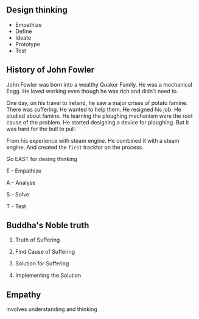## Design thinking

- Empathize
- Define
- Ideate
- Prototype
- Test

## History of John Fowler
John Fowler was born into a wealthy Quaker Family.
He was a mechanical Engg.
He loved working even though he was rich and didn't need to.

One day, on his travel to ireland, he saw a major crises of potato famine.
There was suffering. 
He wanted to help them.
He resigned his job.
He studied about famine.
He learning the ploughing mechanism were the root cause of the problem.
He started designing a device for ploughing.
But it was hard for the bull to pull.

From his experience with steam engine.
He combined it with a steam engine.
And created the `first` tracktor on the process. 

Go EAST for desing thinking

E - Empathize

A - Analyse

S - Solve

T - Test

## Buddha's Noble truth

1. Truth of Suffering

2. Find Cause of Suffering

3. Solution for Suffering

4. Implementing the Solution


## Empathy 
involves understanding and thinking



